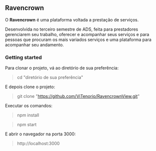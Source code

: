 ## Ravencrown

O **Ravencrown** é uma plataforma voltada a prestação de serviços.

Desenvolvida no terceiro semestre de ADS, feita para prestadores gerenciarem seu trabalho, oferecer e acompanhar seus serviços e para pessoas que procuram os mais variados serviços e uma plataforma para acompanhar seu andamento.

### Getting started

Para clonar o projeto, vá ao diretório de sua preferência:

>cd "diretório de sua preferência"

E depois clone o projeto:

>git clone "https://github.com/ViTenorio/RavencrownView.git"

Executar os comandos:

>npm install

>npm start

E abrir o navegador na porta 3000:

>http://localhost:3000
